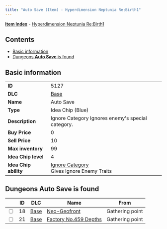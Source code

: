 ```yaml
---
title: "Auto Save (Item) - Hyperdimension Neptunia Re;Birth1"
---
```


[**Item Index**](/neptunia/rb1/item/index.html) - [Hyperdimension Neptunia Re;Birth1](/neptunia/rb1)

## Contents

- [Basic information](#basic-information)
- [Dungeons **Auto Save** is found](#dungeons-auto-save-is-found)

## Basic information

|   |   |
| -- | -- |
| **ID** | 5127 |
| **DLC** | [Base](/neptunia/rb1/dlc/1-base.html) |
| **Name** | Auto Save |
| **Type** | Idea Chip (Blue) |
| **Description** | Ignore Category Ignores enemy's special category. |
| **Buy Price** | 0 |
| **Sell Price** | 10 |
| **Max inventory** | 99 |
| **Idea Chip level** | 4 |
| **Idea Chip ability** | [Ignore Category](/neptunia/rb1/avatar/1-9626-ignore-category.html)<br />Gives Ignore Enemy Traits |


## Dungeons **Auto Save** is found

|    | ID | DLC | Name | From |
| -- | -- | --- | ---- | ---- |
| <input type="checkbox" id="rb1-dungeon-1-18" class="trackbox" /> | 18 | [Base](/neptunia/rb1/dlc/1-base.html) | [Neo-Geofront](/neptunia/rb1/dungeon/1-18-neo-geofront.html) | Gathering point |
| <input type="checkbox" id="rb1-dungeon-1-21" class="trackbox" /> | 21 | [Base](/neptunia/rb1/dlc/1-base.html) | [Factory No.459 Depths](/neptunia/rb1/dungeon/1-21-factory-no-459-depths.html) | Gathering point |
